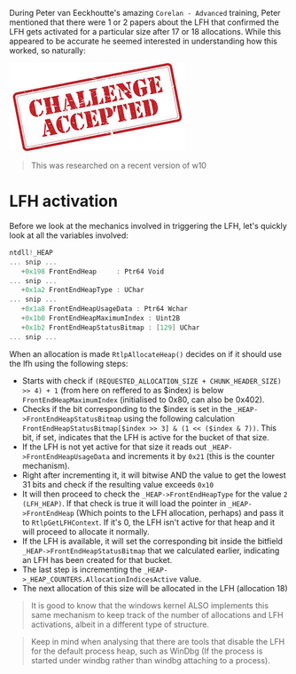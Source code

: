During Peter van Eeckhoutte's amazing `Corelan - Advanced` training, Peter mentioned that there were 1 or 2 papers about the LFH that confirmed the LFH gets activated for a particular size after 17 or 18 allocations. While this appeared to be accurate he seemed interested in understanding how this worked, so naturally:


![55e6024bc8ec05e5aac4d807c4040eec.png](./_resources/2ebcb43536f14350adbc3e6658e2ad6d.png)


> This was researched on a recent version of w10

# LFH activation
Before we look at the mechanics involved in triggering the LFH, let's quickly look at all the variables involved:
```c
ntdll!_HEAP
... snip ...
   +0x198 FrontEndHeap     : Ptr64 Void
... snip ...
   +0x1a2 FrontEndHeapType : UChar
... snip ...
   +0x1a8 FrontEndHeapUsageData : Ptr64 Wchar
   +0x1b0 FrontEndHeapMaximumIndex : Uint2B
   +0x1b2 FrontEndHeapStatusBitmap : [129] UChar
... snip ...
```

When an allocation is made `RtlpAllocateHeap()` decides on if it should use the lfh using the following steps:

* Starts with check if `(REQUESTED_ALLOCATION_SIZE + CHUNK_HEADER_SIZE) >> 4) + 1` (from here on reffered to as $index) is below `FrontEndHeapMaximumIndex` (initialised to 0x80, can also be 0x402). 
* Checks if the bit corresponding to the \$index is set in the `_HEAP->FrontEndHeapStatusBitmap` using the following calculation `FrontEndHeapStatusBitmap[$index >> 3] & (1 << ($index & 7))`. This bit, if set, indicates that the LFH is active for the bucket of that size.
* If the LFH is not yet active for that size it reads out `_HEAP->FrontEndHeapUsageData` and increments it by `0x21` (this is the counter mechanism).
* Right after incrementing it, it will bitwise AND the value to get the lowest 31 bits and check if the resulting value exceeds `0x10`
* It will then proceed to check the `_HEAP->FrontEndHeapType` for the value `2 (LFH_HEAP)`. If that check is true it will load the pointer in `_HEAP->FrontEndHeap` (Which points to the LFH allocation, perhaps) and pass it to `RtlpGetLFHContext`. If it's 0, the LFH isn't active for that heap and it will proceed to allocate it normally.
* If the LFH is available, it will set the corresponding bit inside the bitfield `_HEAP->FrontEndHeapStatusBitmap` that we calculated earlier, indicating an LFH has been created for that bucket.
* The last step is incrementing the `_HEAP->_HEAP_COUNTERS.AllocationIndicesActive` value.
* The next allocation of this size will be allocated in the LFH (allocation 18)

> It is good to know that the windows kernel ALSO implements this same mechanism to keep track of the number of allocations and LFH activations, albeit in a different type of structure. 

> Keep in mind when analysing that there are tools that disable the LFH for the default process heap, such as WinDbg (If the process is started under windbg rather than windbg attaching to a process).